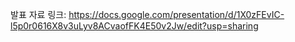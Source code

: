발표 자료 링크: https://docs.google.com/presentation/d/1X0zFEvIC-l5p0r0616X8v3uLyv8ACvaofFK4E50v2Jw/edit?usp=sharing

